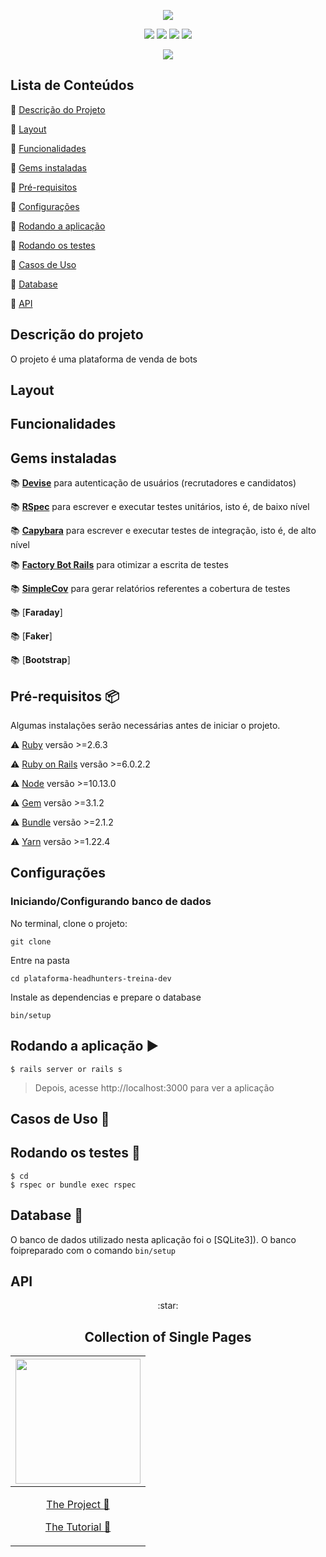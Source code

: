 <p align="center">
 <img src="https://user-images.githubusercontent.com/46378210/87082737-d7d46c00-c201-11ea-9724-00c8f0d83794.png"/>
</p>

<p align="center">
  <img src="https://img.shields.io/apm/l/vim-mode?color=green&label=license&logo=license&logoColor=green&style=for-the-badge"/>
  <img src="http://img.shields.io/static/v1?label=Ruby&message=2.6.3&color=red&style=for-the-badge&logo=ruby"/>
  <img src="http://img.shields.io/static/v1?label=Ruby%20On%20Rails%20&message=6.0.2.2&color=red&style=for-the-badge&logo=ruby"/>
  <img src="http://img.shields.io/static/v1?label=TESTES&message=%3E80&color=GREEN&style=for-the-badge"/>
</p>

<p align="center">
  <img src="http://img.shields.io/static/v1?label=STATUS&message=Em Desenvolvimento&color=Yellow&style=for-the-badge"/>
</p>

## Lista de Conteúdos

:small_orange_diamond: [Descrição do Projeto](#descrição-do-projeto)

:small_orange_diamond: [Layout](#layout)

:small_orange_diamond: [Funcionalidades](#funcionalidades)

:small_orange_diamond: [Gems instaladas](#gems-instaladas)

:small_orange_diamond: [Pré-requisitos](#pré-requisitos-package)

:small_orange_diamond: [Configurações](#configurações)

:small_orange_diamond: [Rodando a aplicação](#rodando-a-aplicação-arrow_forward)

:small_orange_diamond: [Rodando os testes](#rodando-os-testes-memo)

:small_orange_diamond: [Casos de Uso](#casos-de-uso-busts_in_silhouette)

:small_orange_diamond: [Database](#database-floppy_disk)

:small_orange_diamond: [API](#api)

## Descrição do projeto 

O projeto é uma plataforma de venda de bots 

## Layout 

## Funcionalidades

## Gems instaladas

:books: [**Devise**](https://github.com/heartcombo/devise) para autenticação de usuários (recrutadores e candidatos)

:books: [**RSpec**](https://github.com/rspec/rspec-rails) para escrever e executar testes unitários, isto é, de baixo nível 

:books: [**Capybara**](https://github.com/teamcapybara/capybara) para escrever e executar testes de integração, isto é, de alto nível

:books: [**Factory Bot Rails**](https://github.com/thoughtbot/factory_bot_rails) para otimizar a escrita de testes

:books: [**SimpleCov**](https://github.com/colszowka/simplecov) para  gerar relatórios referentes a cobertura de testes

:books: [**Faraday**]

:books: [**Faker**]

:books: [**Bootstrap**]

## Pré-requisitos :package:

Algumas instalações serão necessárias antes de iniciar o projeto. 

:warning: [Ruby](https://www.ruby-lang.org/pt/documentation/installation/) versão >=2.6.3

:warning: [Ruby on Rails](https://guides.rubyonrails.org/getting_started.html) versão >=6.0.2.2

:warning: [Node](https://nodejs.org/en/download/) versão >=10.13.0

:warning: [Gem](https://rubygems.org/pages/download?locale=pt-BR) versão >=3.1.2

:warning: [Bundle](https://bundler.io/man/bundle-install.1.html) versão >=2.1.2

:warning: [Yarn](https://classic.yarnpkg.com/pt-BR/docs/install/#windows-stable) versão >=1.22.4 

## Configurações

### Iniciando/Configurando banco de dados

No terminal, clone o projeto: 

```
git clone 
```
Entre na pasta
```
cd plataforma-headhunters-treina-dev
```
Instale as dependencias e prepare o database
```
bin/setup
```

## Rodando a aplicação :arrow_forward:

```
$ rails server or rails s
```

> Depois, acesse http://localhost:3000 para ver a aplicação

## Casos de Uso :busts_in_silhouette:

## Rodando os testes :memo:

```
$ cd 
$ rspec or bundle exec rspec
```

## Database :floppy_disk:

O banco de dados utilizado nesta aplicação foi o [SQLite3]). O banco foipreparado com o comando ``` bin/setup ```

## API












<p align="center">
:star: <h2 align="center"> Collection of Single Pages</h2>
</p>

[<img src="https://user-images.githubusercontent.com/46378210/83564066-81815880-a4f2-11ea-952a-72eab362c9ee.PNG" width="200"/>](https://therosarestaurant.netlify.app/#hero) |
| ------- |
| [<p align="center">The Project :blue_book: <p>](https://github.com/Diana-ops/single-pages/tree/master/rosa) [<p align="center">The Tutorial :gem:<p>](  https://www.youtube.com/watch?v=FZQxPTV3cFk&t=36s)  |
